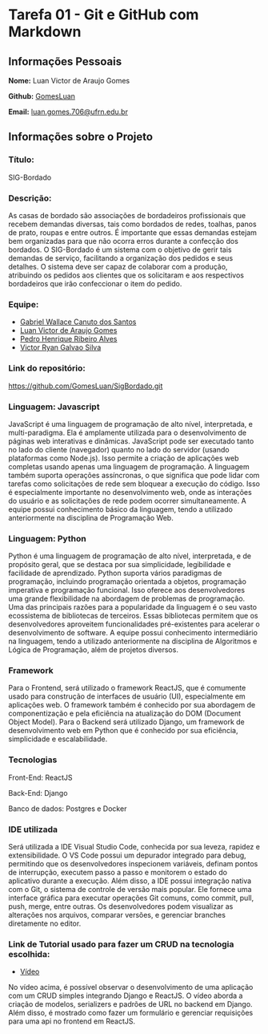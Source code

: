 # Tarefa 01 - Git e GitHub com Markdown

## Informações Pessoais

**Nome:** Luan Victor de Araujo Gomes

**Github:** [GomesLuan](https://github.com/GomesLuan)

**Email:** luan.gomes.706@ufrn.edu.br

## Informações sobre o Projeto

### Título:

SIG-Bordado

### Descrição:

As casas de bordado são associações de bordadeiros profissionais que recebem demandas diversas, tais como bordados de redes, toalhas, panos de prato, roupas e entre outros. É importante que essas demandas estejam bem organizadas para que não ocorra erros durante a confecção dos bordados. O SIG-Bordado é um sistema com o objetivo de gerir tais demandas de serviço, facilitando a organização dos pedidos e seus detalhes. O sistema deve ser capaz de colaborar com a produção, atribuindo os pedidos aos clientes que os solicitaram e aos respectivos bordadeiros que irão confeccionar o item do pedido.

### Equipe:

- [Gabriel Wallace Canuto dos Santos](https://github.com/Japagabriel)
- [Luan Victor de Araujo Gomes](https://github.com/GomesLuan)
- [Pedro Henrique Ribeiro Alves](https://github.com/PHRAX8)
- [Victor Ryan Galvao Silva](https://github.com/VictorRyan3612)

### Link do repositório:

https://github.com/GomesLuan/SigBordado.git

### Linguagem: Javascript

JavaScript é uma linguagem de programação de alto nível, interpretada, e multi-paradigma. Ela é amplamente utilizada para o desenvolvimento de páginas web interativas e dinâmicas. JavaScript pode ser executado tanto no lado do cliente (navegador) quanto no lado do servidor (usando plataformas como Node.js). Isso permite a criação de aplicações web completas usando apenas uma linguagem de programação. A linguagem também suporta operações assíncronas, o que significa que pode lidar com tarefas como solicitações de rede sem bloquear a execução do código. Isso é especialmente importante no desenvolvimento web, onde as interações do usuário e as solicitações de rede podem ocorrer simultaneamente. A equipe possui conhecimento básico da linguagem, tendo a utilizado anteriormente na disciplina de Programação Web.

### Linguagem: Python

Python é uma linguagem de programação de alto nível, interpretada, e de propósito geral, que se destaca por sua simplicidade, legibilidade e facilidade de aprendizado. Python suporta vários paradigmas de programação, incluindo programação orientada a objetos, programação imperativa e programação funcional. Isso oferece aos desenvolvedores uma grande flexibilidade na abordagem de problemas de programação. Uma das principais razões para a popularidade da linguagem é o seu vasto ecossistema de bibliotecas de terceiros. Essas bibliotecas permitem que os desenvolvedores aproveitem funcionalidades pré-existentes para acelerar o desenvolvimento de software. A equipe possui conhecimento intermediário na linguagem, tendo a utilizado anteriormente na disciplina de Algoritmos e Lógica de Programação, além de projetos diversos.

### Framework

Para o Frontend, será utilizado o framework ReactJS, que é comumente usado para construção de interfaces de usuário (UI), especialmente em aplicações web. O framework também é conhecido por sua abordagem de componentização e pela eficiência na atualização do DOM (Document Object Model). Para o Backend será utilizado Django, um framework de desenvolvimento web em Python que é conhecido por sua eficiência, simplicidade e escalabilidade.

### Tecnologias

Front-End: ReactJS

Back-End: Django

Banco de dados: Postgres e Docker

### IDE utilizada

Será utilizada a IDE Visual Studio Code, conhecida por sua leveza, rapidez e extensibilidade. O VS Code possui um depurador integrado para debug, permitindo que os desenvolvedores inspecionem variáveis, definam pontos de interrupção, executem passo a passo e monitorem o estado do aplicativo durante a execução. Além disso, a IDE possui integração nativa com o Git, o sistema de controle de versão mais popular. Ele fornece uma interface gráfica para executar operações Git comuns, como commit, pull, push, merge, entre outras. Os desenvolvedores podem visualizar as alterações nos arquivos, comparar versões, e gerenciar branches diretamente no editor.

### Link de Tutorial usado para fazer um CRUD na tecnologia escolhida:
* [Vídeo](https://www.youtube.com/watch?v=u_5d2WOz8Sc)

No vídeo acima, é possível observar o desenvolvimento de uma aplicação com um CRUD simples integrando Django e ReactJS. O vídeo aborda a criação de modelos, serializers e padrões de URL no backend em Django. Além disso, é mostrado como fazer um formulário e gerenciar requisições para uma api no frontend em ReactJS.